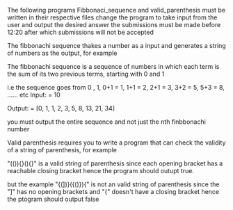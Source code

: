 The following programs Fibbonaci_sequence and valid_parenthesis must be written in their respective files change the program to take input from the user and output the desired answer the submissions must be made before 12:20 after which submissions will not be accepted

The fibbonachi sequence thakes a number as a input and generates a string of numbers as the output, for example

The fibbonachi sequence is a sequence of numbers in which each term is the sum of its two previous terms, starting with 0 and 1

i.e the sequence goes from 0 , 1, 0+1 = 1, 1+1 = 2, 2+1 = 3, 3+2 = 5, 5+3 = 8, ...... etc Input: = 10

Output: = [0, 1, 1, 2, 3, 5, 8, 13, 21, 34]

you must output the entire sequence and not just the nth finbbonachi number

Valid parenthesis requires you to write a program that can check the validity of a string of parenthesis, for example

"(()){}(){}" is a valid string of parenthesis since each opening bracket has a reachable closing bracket hence the program should outupt true.

but the example "{(])}({()}){" is not an valid string of parenthesis since the "]" has no opening brackets and "{" doesn't have a closing bracket hence the ptogram should output false
